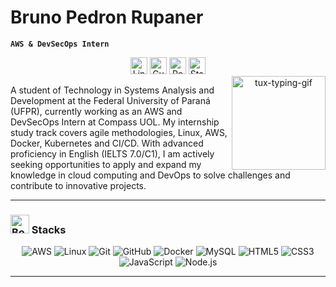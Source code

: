 # Bruno Pedron Rupaner

**`AWS & DevSecOps Intern`**

<!-- Contact Badges -->
<p align="center">
  <!-- LinkedIn Badge -->
  <a href="https://www.linkedin.com/in/bruno-pedron-rupaner-411a782b7/" style="text-decoration: none;">
    <img alt="LinkedIn" title="Connect with me on LinkedIn" 
         src="https://custom-icon-badges.demolab.com/badge/-LinkedIn-282A36?style=for-the-badge&logo=linkedin&logoColor=white&labelColor=blue&color=grey" 
         style="height: 27px;" /></a>

  <!-- Resume Badge -->
  <a href="https://www.dropbox.com/scl/fi/6dwfekile7ukw88p0xeom/Curr-culo.pdf?rlkey=yf9qvt4zwqjpy2s3iz24b91ax&st=quz9me5y&dl=0" style="text-decoration: none;">
    <img alt="Currículo" title="Currículo" 
         src="https://custom-icon-badges.demolab.com/badge/Currículo🇧🇷/resume🇺🇸-24.svg?style=for-the-badge&logo=paperclip-24&logoColor=white&labelColor=blue&color=grey" 
         style="height: 27px;" /></a>

  <!-- GitHub Repositories Badge -->
  <a href="https://github.com/bruno-pedron?tab=repositories" style="text-decoration: none;">
    <img alt="Repositories" title="See my repositories on GitHub" 
         src="https://custom-icon-badges.demolab.com/badge/-Repositories-282A36?style=for-the-badge&logo=repo&logoColor=white&labelColor=blue&color=grey" 
         style="height: 27px;" /></a>

 <!-- Starred Repositories Badge -->
  <a href="https://github.com/bruno-pedron?tab=stars" style="text-decoration: none;">
    <img alt="Starred Repositories" title="Repositories I've Starred" 
         src="https://custom-icon-badges.demolab.com/badge/-Starred%20Repos-282A36?style=for-the-badge&logo=star&logoColor=white&labelColor=blue&color=grey" 
         style="height: 27px;" /></a>

<!-- GitHub Logo -->
<br>
<img align="right" alt="tux-typing-gif" src="https://i.pinimg.com/originals/ba/e3/0e/bae30e0c7acfec296e5a30d0a75af0f1.gif" width="150px" />
<div>A student of Technology in Systems Analysis and Development at the Federal University of Paraná (UFPR), currently working as an AWS and DevSecOps Intern at Compass UOL. My internship study track covers agile methodologies, Linux, AWS, Docker, Kubernetes and CI/CD. With advanced proficiency in English (IELTS 7.0/C1), I am actively seeking opportunities to apply and expand my knowledge in cloud computing and DevOps to solve challenges and contribute to innovative projects.</div>

---

<h3><img src="https://raw.githubusercontent.com/Tarikul-Islam-Anik/Telegram-Animated-Emojis/main/Objects/Books.webp" alt="Books" width="30" height="30" /> Stacks </h3>

<div align="center">
  <img alt="AWS" src="https://img.shields.io/badge/AWS-232F3E?style=for-the-badge&logo=amazonaws&logoColor=white" />
  <img alt="Linux" src="https://img.shields.io/badge/Linux-FCC624?style=for-the-badge&logo=linux&logoColor=black" />
  <img alt="Git" src="https://img.shields.io/badge/Git-F05032?style=for-the-badge&logo=git&logoColor=white" />
  <img alt="GitHub" src="https://img.shields.io/badge/GitHub-181717?style=for-the-badge&logo=github&logoColor=white" />
  <img alt="Docker" src="https://img.shields.io/badge/Docker-2496ED?style=for-the-badge&logo=docker&logoColor=white" />
  <img alt="MySQL" src="https://img.shields.io/badge/MySQL-4479A1?style=for-the-badge&logo=mysql&logoColor=white" />
  <img alt="HTML5" src="https://img.shields.io/badge/HTML5-E34F26?style=for-the-badge&logo=html5&logoColor=white" />
  <img alt="CSS3" src="https://img.shields.io/badge/CSS3-1572B6?style=for-the-badge&logo=css3&logoColor=white" />
  <img alt="JavaScript" src="https://img.shields.io/badge/JavaScript-F7DF1E?style=for-the-badge&logo=javascript&logoColor=black" />
  <img alt="Node.js" src="https://img.shields.io/badge/Node.js-339933?style=for-the-badge&logo=nodedotjs&logoColor=white" />
</div>

---
